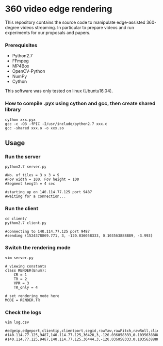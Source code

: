 # 360 video edge rendering
This repository contains the source code to manipulate edge-assisted 360-degree videos streaming. 
In particular to prepare videos and run experiments for our proposals and papers. 


### Prerequisites
- Python2.7
- FFmpeg
- MP4Box
- OpenCV-Python
- NumPy
- Cython

This software was only tested on linux (Ubuntu16.04).


### How to compile .pyx using cython and gcc, then create shared library
```
cython xxx.pyx
gcc -c -O3 -fPIC -I/usr/include/python2.7 xxx.c
gcc -shared xxx.o -o xxx.so
```

## Usage
### Run the server
```
python2.7 server.py

#No. of tiles = 3 x 3 = 9
#FoV width = 100, FoV height = 100
#Segment length = 4 sec

#starting up on 140.114.77.125 port 9487
#waiting for a connection...
```

### Run the client
```
cd client/
python2.7 client.py

#connecting to 140.114.77.125 port 9487
#sending (1524378869.771, 3, -120.036058333, 0.103563888889, -3.993)
```

### Switch the rendering mode
```
vim server.py

# viewing constants
class RENDER(Enum):
    CR = 1
    TR = 2
    VPR = 3
    TR_only = 4

# set rendering mode here
MODE = RENDER.TR
```

### Check the logs
```
vim log.csv

#edgeip,edgeport,clientip,clientport,segid,rawYaw,rawPitch,rawRoll,clienreqts,edgereqts,edgerecvts,clientrecvts
#140.114.77.125,9487,140.114.77.125,36420,3,-120.036058333,0.103563888889,-3.993,1524380472.727,1524380478.625,1524380478.931,1524380479.038
#140.114.77.125,9487,140.114.77.125,36444,3,-120.036058333,0.103563888889,-3.993,1524380480.324,1524380486.213,1524380486.519,1524380486.635
```
